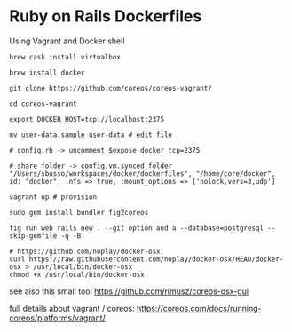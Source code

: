 # Ruby on Rails Dockerfiles

Using Vagrant and Docker shell

```
brew cask install virtualbox

brew install docker

git clone https://github.com/coreos/coreos-vagrant/

cd coreos-vagrant

export DOCKER_HOST=tcp://localhost:2375

mv user-data.sample user-data # edit file

# config.rb -> uncomment $expose_docker_tcp=2375

# share folder -> config.vm.synced_folder "/Users/sbusso/workspaces/docker/dockerfiles", "/home/core/docker", id: "docker", :nfs => true, :mount_options => ['nolock,vers=3,udp']

vagrant up # provision

sudo gem install bundler fig2coreos

fig run web rails new . --git option and a --database=postgresql --skip-gemfile -q -B

```

```
# https://github.com/noplay/docker-osx
curl https://raw.githubusercontent.com/noplay/docker-osx/HEAD/docker-osx > /usr/local/bin/docker-osx
chmod +x /usr/local/bin/docker-osx
```

see also this small tool https://github.com/rimusz/coreos-osx-gui

full details about vagrant / coreos: https://coreos.com/docs/running-coreos/platforms/vagrant/
